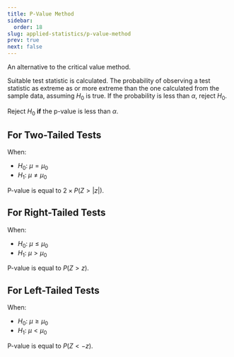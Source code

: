 ```yaml
---
title: P-Value Method
sidebar:
  order: 18
slug: applied-statistics/p-value-method
prev: true
next: false
---
```


An alternative to the critical value method.

Suitable test statistic is calculated. The probability of observing a test statistic as extreme as or more extreme than the one calculated from the sample data, assuming $H_0$ is true. If the probability is less than $\alpha$, reject $H_0$.


Reject $H_0$ **if** the p-value is less than $\alpha$.

## For Two-Tailed Tests

When:

- $H_0$: $\mu = \mu_0$
- $H_1$: $\mu \neq \mu_0$

P-value is equal to $2 \times P(Z \gt \left\lvert z \right\rvert)$.

## For Right-Tailed Tests

When:

- $H_0$: $\mu \leq \mu_0$
- $H_1$: $\mu \gt \mu_0$

P-value is equal to $P(Z \gt z)$.

## For Left-Tailed Tests

When:

- $H_0$: $\mu \geq \mu_0$
- $H_1$: $\mu \lt \mu_0$

P-value is equal to $P(Z \lt -z)$.
